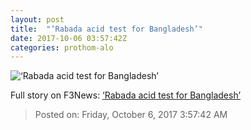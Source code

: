```yaml
---
layout: post
title:  "‘Rabada acid test for Bangladesh’"
date: 2017-10-06 03:57:42Z
categories: prothom-alo
---
```


![‘Rabada acid test for Bangladesh’](http://en.prothom-alo.com/contents/cache/images/1200x630x1/uploads/media/2017/10/06/8a462e2351fa9ace56cb9aa72b4f4b03-Rabada-has-bagged-92-wickets-in-21-Tests.jpg?jadewits_media_id=151211)




Full story on F3News: [‘Rabada acid test for Bangladesh’](http://www.f3nws.com/n/GBMqVJ)

> Posted on: Friday, October 6, 2017 3:57:42 AM
